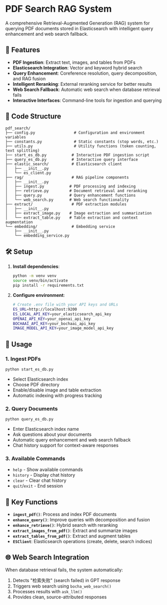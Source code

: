 # PDF Search RAG System

A comprehensive Retrieval-Augmented Generation (RAG) system for querying PDF documents stored in Elasticsearch with intelligent query enhancement and web search fallback.

## 🚀 Features

- **PDF Ingestion**: Extract text, images, and tables from PDFs
- **Elasticsearch Integration**: Vector and keyword hybrid search
- **Query Enhancement**: Coreference resolution, query decomposition, and RAG fusion
- **Intelligent Reranking**: External reranking service for better results
- **Web Search Fallback**: Automatic web search when database retrieval fails
- **Interactive Interfaces**: Command-line tools for ingestion and querying

## 📁 Code Structure

```
pdf_search/
├── config.py                 # Configuration and environment variables
├── constants.py              # Static constants (stop words, etc.)
├── utils.py                  # Utility functions (token counting, text splitting)
├── start_es_db.py           # Interactive PDF ingestion script
├── query_es_db.py           # Interactive query interface
├── elastic_search/          # Elasticsearch client
│   ├── __init__.py
│   └── es_client.py
├── rag/                     # RAG pipeline components
│   ├── __init__.py
│   ├── ingest.py           # PDF processing and indexing
│   ├── retrieve.py         # Document retrieval and reranking
│   ├── query.py            # Query enhancement functions
│   └── web_search.py       # Web search functionality
├── extract/                 # PDF extraction modules
│   ├── __init__.py
│   ├── extract_image.py    # Image extraction and summarization
│   └── extract_table.py    # Table extraction and context augmentation
└── embedding/               # Embedding service
    ├── __init__.py
    └── embedding_service.py
```

## 🛠️ Setup

1. **Install dependencies**:
   ```bash
   python -m venv venv
   source venv/bin/activate
   pip install -r requirements.txt
   ```

2. **Configure environment**:
   ```bash
   # Create .env file with your API keys and URLs
   ES_URL=http://localhost:9200
   ES_LOCAL_API_KEY=your_elasticsearch_api_key
   OPENAI_API_KEY=your_openai_api_key
   BOCHAAI_API_KEY=your_bochaai_api_key
   IMAGE_MODEL_API_KEY=your_image_model_api_key
   ```

## 📖 Usage

### 1. Ingest PDFs
```bash
python start_es_db.py
```
- Select Elasticsearch index
- Choose PDF directory
- Enable/disable image and table extraction
- Automatic indexing with progress tracking

### 2. Query Documents
```bash
python query_es_db.py
```
- Enter Elasticsearch index name
- Ask questions about your documents
- Automatic query enhancement and web search fallback
- Chat history support for context-aware responses

### 3. Available Commands
- `help` - Show available commands
- `history` - Display chat history
- `clear` - Clear chat history
- `quit`/`exit` - End session

## 🔧 Key Functions

- **`ingest_pdf()`**: Process and index PDF documents
- **`enhance_query()`**: Improve queries with decomposition and fusion
- **`enhance_retrieve()`**: Hybrid search with reranking
- **`extract_images_from_pdf()`**: Extract and summarize images
- **`extract_tables_from_pdf()`**: Extract and augment tables
- **`ESClient`**: Elasticsearch operations (create, delete, search indices)

## 🌐 Web Search Integration

When database retrieval fails, the system automatically:
1. Detects "检索失败" (search failed) in GPT response
2. Triggers web search using `bocha_web_search()`
3. Processes results with `ask_llm()`
4. Provides clean, source-attributed responses
